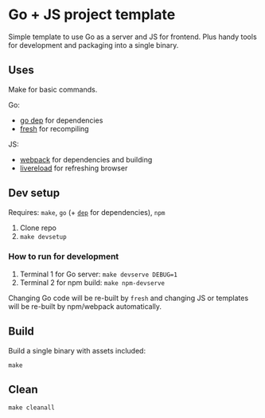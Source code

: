 # Go + JS project template

Simple template to use Go as a server and JS for frontend.
Plus handy tools for development and packaging into a single binary.

## Uses

Make for basic commands.

Go:
- [go dep](https://github.com/golang/dep) for dependencies
- [fresh](https://github.com/pilu/fresh/) for recompiling

JS:
- [webpack](https://webpack.js.org/) for dependencies and building
- [livereload](http://livereload.com) for refreshing browser

## Dev setup

Requires: `make`, `go` (+ [`dep`](https://github.com/golang/dep) for dependencies), `npm`

1. Clone repo
2. `make devsetup`

### How to run for development

1. Terminal 1 for Go server: `make devserve DEBUG=1`
2. Terminal 2 for npm build: `make npm-devserve`

Changing Go code will be re-built by `fresh` and changing JS or templates will be re-built by npm/webpack automatically.

## Build

Build a single binary with assets included:

```
make
```

## Clean

`make cleanall`
